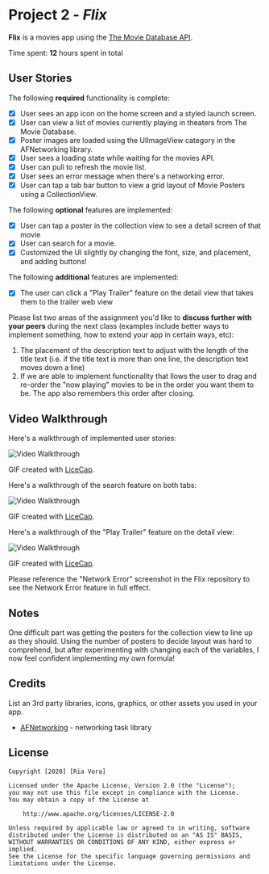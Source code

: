 # Project 2 - *Flix*

**Flix** is a movies app using the [The Movie Database API](http://docs.themoviedb.apiary.io/#).

Time spent: **12** hours spent in total

## User Stories

The following **required** functionality is complete:

- [x] User sees an app icon on the home screen and a styled launch screen.
- [x] User can view a list of movies currently playing in theaters from The Movie Database.
- [x] Poster images are loaded using the UIImageView category in the AFNetworking library.
- [x] User sees a loading state while waiting for the movies API.
- [x] User can pull to refresh the movie list.
- [x] User sees an error message when there's a networking error.
- [x] User can tap a tab bar button to view a grid layout of Movie Posters using a CollectionView.

The following **optional** features are implemented:

- [x] User can tap a poster in the collection view to see a detail screen of that movie
- [x] User can search for a movie.
- [x] Customized the UI slightly by changing the font, size, and placement, and adding buttons!

The following **additional** features are implemented:

- [x] The user can click a "Play Trailer" feature on the detail view that takes them to the trailer web view

Please list two areas of the assignment you'd like to **discuss further with your peers** during the next class (examples include better ways to implement something, how to extend your app in certain ways, etc):

1. The placement of the description text to adjust with the length of the title text (i.e. if the title text is more than one line, the description text moves down a line)
2. If we are able to implement functionality that llows the user to drag and re-order the "now playing" movies to be in the order you want them to be. The app also remembers this order after closing.

## Video Walkthrough

Here's a walkthrough of implemented user stories:

<img src='http://g.recordit.co/naYyaI6cS8.gif' title='Video Walkthrough' width='' alt='Video Walkthrough' />

GIF created with [LiceCap](http://www.cockos.com/licecap/).

Here's a walkthrough of the search feature on both tabs:

<img src='http://g.recordit.co/NyRso3R4aQ.gif' title='Video Walkthrough' width='' alt='Video Walkthrough' />

GIF created with [LiceCap](http://www.cockos.com/licecap/).

Here's a walkthrough of the "Play Trailer" feature on the detail view:

<img src='http://g.recordit.co/ancTDTXM9b.gif' title='Video Walkthrough' width='' alt='Video Walkthrough' />

GIF created with [LiceCap](http://www.cockos.com/licecap/).


Please reference the "Network Error" screenshot in the Flix repository to see the Network Error feature in full effect.

## Notes

One difficult part was getting the posters for the collection view to line up as they should. Using the number of posters to decide layout was hard to comprehend, but after experimenting with changing each of the variables, I now feel confident implementing my own formula!

## Credits

List an 3rd party libraries, icons, graphics, or other assets you used in your app.

- [AFNetworking](https://github.com/AFNetworking/AFNetworking) - networking task library

## License

    Copyright [2020] [Ria Vora]

    Licensed under the Apache License, Version 2.0 (the "License");
    you may not use this file except in compliance with the License.
    You may obtain a copy of the License at

        http://www.apache.org/licenses/LICENSE-2.0

    Unless required by applicable law or agreed to in writing, software
    distributed under the License is distributed on an "AS IS" BASIS,
    WITHOUT WARRANTIES OR CONDITIONS OF ANY KIND, either express or implied.
    See the License for the specific language governing permissions and
    limitations under the License.

